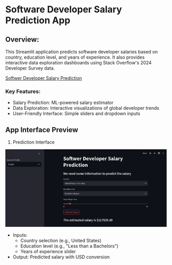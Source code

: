 # Software Developer Salary Prediction App
## Overview:
This Streamlit application predicts software developer salaries based on country, education level, and years of experience. It also provides interactive data exploration dashboards using Stack Overflow's 2024 Developer Survey data.

[Softwer Developer Salary Prediction](https://ml-web-app-dzefxzjgce2krfmyqma3tl.streamlit.app)

### Key Features:
- Salary Prediction: ML-powered salary estimator
- Data Exploration: Interactive visualizations of global developer trends
- User-Friendly Interface: Simple sliders and dropdown inputs

## App Interface Preview
1. Prediction Interface

![](predictioninterface.PNG)

- Inputs:
  - Country selection (e.g., United States)
  - Education level (e.g., "Less than a Bachelors")
  - Years of experience slider
- Output: Predicted salary with USD conversion
